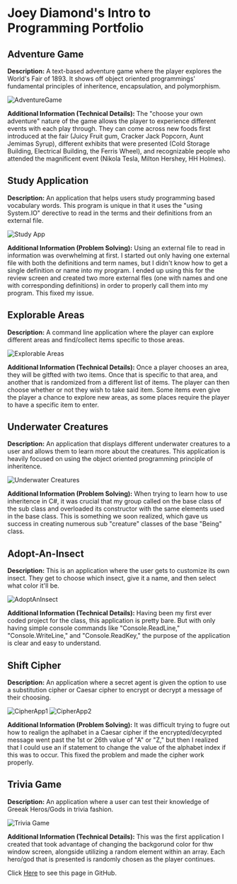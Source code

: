 # Joey Diamond's Intro to Programming Portfolio

## Adventure Game

**Description:** A text-based adventure game where the player explores the World's Fair of 1893. It shows off object oriented programmings' fundamental principles of inheritence, encapsulation, and polymorphism. 

![AdventureGame](https://user-images.githubusercontent.com/74879325/100317950-d45c3a00-2f82-11eb-95ef-dff669adb3b9.png)

**Additional Information (Technical Details):** The "choose your own adventure" nature of the game allows the player to experience different events with each play through. They can come across new foods first introduced at the fair (Juicy Fruit gum, Cracker Jack Popcorn, Aunt Jemimas Syrup), different exhibits that were presented (Cold Storage Building, Electrical Building, the Ferris Wheel), and recognizable people who attended the magnificent event (Nikola Tesla, Milton Hershey, HH Holmes). 

## Study Application

**Description:** An application that helps users study programming based vocabulary words. This program is unique in that it uses the "using System.IO" derective to read in the terms and their definitions from an external file. 

![Study App](https://user-images.githubusercontent.com/74879325/100318790-38333280-2f84-11eb-95be-c6662301f2dd.png)

**Additional Information (Problem Solving):** Using an external file to read in information was overwhelming at first. I started out only having one external file with both the definitions and term names, but I didn't know how to get a single definition or name into my program. I ended up using this for the review screen and created two more external fles (one with names and one with corresponding definitions) in order to properly call them into my program. This fixed my issue. 

## Explorable Areas

**Description:** A command line application where the player can explore different areas and find/collect items specific to those areas.

![Explorable Areas](https://user-images.githubusercontent.com/74879325/100320745-446cbf00-2f87-11eb-912c-d272aaf6eb98.png)

**Additional Information (Technical Details):** Once a player chooses an area, they will be gitfted with two items. Once that is specific to that area, and another that is randomized from a different list of items. The player can then choose whether or not they wish to take said item. Some items even give the player a chance to explore new areas, as some places require the player to have a specific item to enter.

## Underwater Creatures

**Description:** An application that displays different underwater creatures to a user and allows them to learn more about the creatures. This application is heavily focused on using the object oriented programming principle of inheritence.

![Underwater Creatures](https://user-images.githubusercontent.com/74879325/100321859-f789e800-2f88-11eb-858c-0e7b4cc0828c.png)

**Additional Information (Problem Solving):** When trying to learn how to use inheritence in C#, it was crucial that my group called on the base class of the sub class and overloaded its constructor with the same elements used in the base class. This is something we soon realized, which gave us success in creating numerous sub "creature" classes of the base "Being" class. 

## Adopt-An-Insect

**Description:** This is an application where the user gets to customize its own insect. They get to choose which insect, give it a name, and then select what color it'll be.

![AdoptAnInsect](https://user-images.githubusercontent.com/74879325/100323047-c4e0ef00-2f8a-11eb-9242-d3ad5f4d04f3.png)

**Additional Information (Technical Details):** Having been my first ever coded project for the class, this application is pretty bare. But with only having simple console commands like "Console.ReadLine," "Console.WriteLine," and "Console.ReadKey," the purpose of the application is clear and easy to understand.

## Shift Cipher

**Description:** An application where a secret agent is given the option to use a substitution cipher or Caesar cipher to encrypt or decrypt a message of their choosing.

![CipherApp1](https://user-images.githubusercontent.com/74879325/100323991-30778c00-2f8c-11eb-90fa-da422de2feee.png)
![CipherApp2](https://user-images.githubusercontent.com/74879325/100324045-44bb8900-2f8c-11eb-834c-691d7e88b557.png)

**Additional Information (Problem Solving):** It was difficult trying to fugre out how to realign the aplhabet in a Caesar cipher if the encrypted/decyrpted message went past the 1st or 26th value of "A" or "Z," but then I realized that I could use an if statement to change the value of the alphabet index if this was to occur. This fixed the problem and made the cipher work properly.

## Trivia Game

**Description:** An application where a user can test their knowledge of Greeak Heros/Gods in trivia fashion.

![Trivia Game](https://user-images.githubusercontent.com/74879325/100325338-1474ea00-2f8e-11eb-8cf7-966832f5dc82.png)

**Additional Information (Technical Details):** This was the first application I created that took advantage of changing the backgorund color for thw window screen, alongside utilizing a random element within an array. Each hero/god that is presented is randomly chosen as the player continues. 


Click [Here](https://github.com/JoeyDiamond115/JoeyDiamond115.github.io/edit/main/README.md) to see this page in GitHub.
